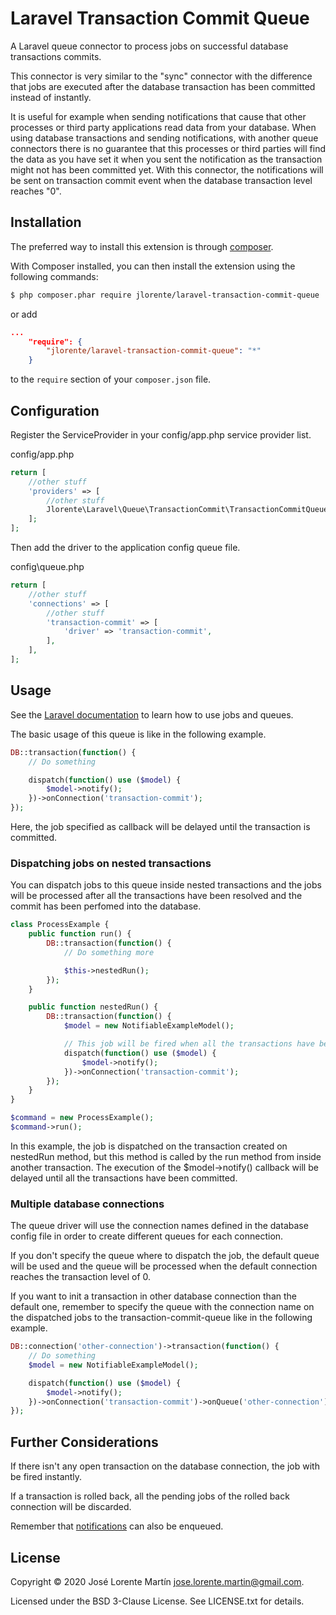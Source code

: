 Laravel Transaction Commit Queue
================================

A Laravel queue connector to process jobs on successful database transactions 
commits.

This connector is very similar to the "sync" connector with the difference that 
jobs are executed after the database transaction has been committed instead of 
instantly. 

It is useful for example when sending notifications that cause that other processes 
or third party applications read data from your database. When using database 
transactions and sending notifications, with another queue connectors there is 
no guarantee that this processes or third parties will find the data as you have 
set it when you sent the notification as the transaction might not has been 
committed yet. With this connector, the notifications will be sent on transaction 
commit event when the database transaction level reaches "0".

## Installation

The preferred way to install this extension is through [composer](http://getcomposer.org/download/).

With Composer installed, you can then install the extension using the following commands:

```bash
$ php composer.phar require jlorente/laravel-transaction-commit-queue
```

or add 

```json
...
    "require": {
        "jlorente/laravel-transaction-commit-queue": "*"
    }
```

to the ```require``` section of your `composer.json` file.

## Configuration

Register the ServiceProvider in your config/app.php service provider list.

config/app.php
```php
return [
    //other stuff
    'providers' => [
        //other stuff
        Jlorente\Laravel\Queue\TransactionCommit\TransactionCommitQueueServiceProvider::class,
    ];
];
```

Then add the driver to the application config queue file.

config\queue.php
```php
return [
    //other stuff
    'connections' => [
        //other stuff
        'transaction-commit' => [
            'driver' => 'transaction-commit',
        ],
    ],
];
```

## Usage

See the [Laravel documentation](https://laravel.com/docs/master/queues) to learn 
how to use jobs and queues.

The basic usage of this queue is like in the following example.

```php
DB::transaction(function() {
    // Do something

    dispatch(function() use ($model) {
        $model->notify();
    })->onConnection('transaction-commit');
});
```

Here, the job specified as callback will be delayed until the transaction is 
committed.

### Dispatching jobs on nested transactions

You can dispatch jobs to this queue inside nested transactions and the jobs will 
be processed after all the transactions have been resolved and the commit has 
been perfomed into the database.

```php
class ProcessExample {
    public function run() {
        DB::transaction(function() {
            // Do something more

            $this->nestedRun();
        });
    }

    public function nestedRun() {
        DB::transaction(function() {
            $model = new NotifiableExampleModel();

            // This job will be fired when all the transactions have been commited.
            dispatch(function() use ($model) {
                $model->notify();
            })->onConnection('transaction-commit');
        });
    }
}

$command = new ProcessExample();
$command->run();
```

In this example, the job is dispatched on the transaction created on nestedRun 
method, but this method is called by the run method from inside another 
transaction. The execution of the $model->notify() callback will be delayed 
until all the transactions have been committed.

### Multiple database connections

The queue driver will use the connection names defined in the database config 
file in order to create different queues for each connection.

If you don't specify the queue where to dispatch the job, the default queue will 
be used and the queue will be processed when the default connection reaches the 
transaction level of 0.

If you want to init a transaction in other database connection than the default 
one, remember to specify the queue with the connection name on the dispatched 
jobs to the transaction-commit-queue like in the following example.

```php
DB::connection('other-connection')->transaction(function() {
    // Do something
    $model = new NotifiableExampleModel();

    dispatch(function() use ($model) {
        $model->notify();
    })->onConnection('transaction-commit')->onQueue('other-connection');
});
```

## Further Considerations

If there isn't any open transaction on the database connection, the job with 
be fired instantly.

If a transaction is rolled back, all the pending jobs of the rolled back 
connection will be discarded.

Remember that [notifications](https://laravel.com/docs/master/notifications) can 
also be enqueued.

## License 

Copyright &copy; 2020 José Lorente Martín <jose.lorente.martin@gmail.com>.

Licensed under the BSD 3-Clause License. See LICENSE.txt for details.
